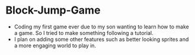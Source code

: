 # Block-Jump-Game

- Coding my first game ever due to my son wanting to learn how to make a game. So I tried to make something following a tutorial.
- I plan on adding some other features such as better looking sprites and a more engaging world to play in.
